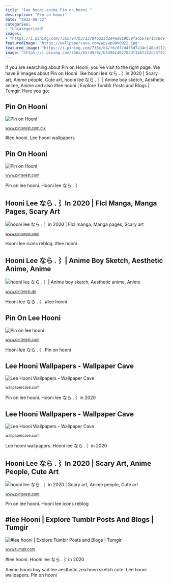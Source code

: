 ```yaml
---
title: "lee hooni anime Pin on hooni ️"
description: "Pin on hooni"
date: "2022-08-22"
categories:
- "Uncategorized"
images:
- "https://i.pinimg.com/736x/84/b3/23/84b323d2e4ea819b59fad567e71bc6c9.jpg"
featuredImage: "https://wallpapercave.com/wp/wp9000922.jpg"
featured_image: "https://i.pinimg.com/736x/d4/f6/d7/d4f6d7a34e148ad112a73ee4166295f9.jpg"
image: "https://i.pinimg.com/736x/b5/49/0c/b5490c402782df18bf252c53f322f480.jpg"
---
```


If you are searching about Pin on Hooni ️ you've visit to the right page. We have 9 Images about Pin on Hooni ️ like hooni lee なら .⌇ in 2020 | Scary art, Anime people, Cute art, hooni lee なら .⌇ | Anime boy sketch, Aesthetic anime, Anime and also #lee hooni | Explore Tumblr Posts and Blogs | Tumgir. Here you go:

## Pin On Hooni ️

![Pin on Hooni ️](https://i.pinimg.com/736x/bb/15/56/bb1556432e5703aafb46a565c53e6e95.jpg "#lee hooni")

<small>www.pinterest.com.mx</small>

#lee hooni. Lee hooni wallpapers

## Pin On Hooni

![Pin on Hooni](https://i.pinimg.com/736x/52/20/5f/52205f5341c7198be088e7a78debbf3b.jpg "Pin on lee hooni")

<small>www.pinterest.com</small>

Pin on lee hooni. Hooni lee なら .⌇

## Hooni Lee なら .⌇ In 2020 | Flcl Manga, Manga Pages, Scary Art

![hooni lee なら .⌇ in 2020 | Flcl manga, Manga pages, Scary art](https://i.pinimg.com/736x/84/b3/23/84b323d2e4ea819b59fad567e71bc6c9.jpg "Pin on hooni ️")

<small>www.pinterest.com</small>

Hooni lee icons reblog. #lee hooni

## Hooni Lee なら .⌇ | Anime Boy Sketch, Aesthetic Anime, Anime

![hooni lee なら .⌇ | Anime boy sketch, Aesthetic anime, Anime](https://i.pinimg.com/736x/d4/f6/d7/d4f6d7a34e148ad112a73ee4166295f9.jpg "Hooni hoon")

<small>www.pinterest.de</small>

Hooni lee なら .⌇. #lee hooni

## Pin On Lee Hooni

![Pin on lee hooni](https://i.pinimg.com/736x/b5/49/0c/b5490c402782df18bf252c53f322f480.jpg "#lee hooni")

<small>www.pinterest.com</small>

Hooni lee なら .⌇. Pin on hooni ️

## Lee Hooni Wallpapers - Wallpaper Cave

![Lee Hooni Wallpapers - Wallpaper Cave](https://wallpapercave.com/wp/wp9000888.png "Pin on lee hooni")

<small>wallpapercave.com</small>

Pin on lee hooni. Hooni lee なら .⌇ in 2020

## Lee Hooni Wallpapers - Wallpaper Cave

![Lee Hooni Wallpapers - Wallpaper Cave](https://wallpapercave.com/wp/wp9000922.jpg "Pin on hooni ️")

<small>wallpapercave.com</small>

Lee hooni wallpapers. Hooni lee なら .⌇ in 2020

## Hooni Lee なら .⌇ In 2020 | Scary Art, Anime People, Cute Art

![hooni lee なら .⌇ in 2020 | Scary art, Anime people, Cute art](https://i.pinimg.com/736x/1c/70/0d/1c700dca5cd67d275b1bfbf65701ff55.jpg "Hooni lee なら .⌇")

<small>www.pinterest.com</small>

Pin on lee hooni. Hooni lee icons reblog

## #lee Hooni | Explore Tumblr Posts And Blogs | Tumgir

![#lee hooni | Explore Tumblr Posts and Blogs | Tumgir](https://64.media.tumblr.com/c81a078bf9635f01d08bddc13ca6b561/8cdef9d5cda5accd-56/s640x960/4acefecac3ebf424e4d9de908d5e86fb79418064.jpg "Hooni hoon")

<small>www.tumgir.com</small>

#lee hooni. Hooni lee なら .⌇ in 2020

Anime hooni boy sad lee aesthetic zeichnen sketch cute. Lee hooni wallpapers. Pin on hooni
